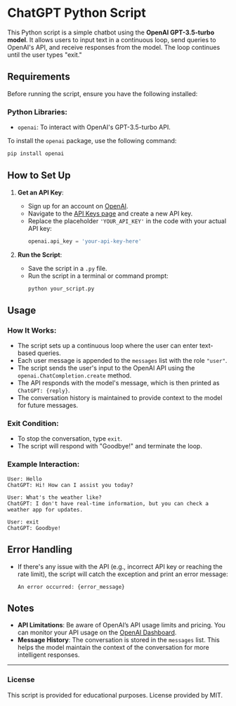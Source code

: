 # ChatGPT Python Script

This Python script is a simple chatbot using the **OpenAI GPT-3.5-turbo model**. It allows users to input text in a continuous loop, send queries to OpenAI's API, and receive responses from the model. The loop continues until the user types "exit."

## Requirements

Before running the script, ensure you have the following installed:

### Python Libraries:
- `openai`: To interact with OpenAI's GPT-3.5-turbo API.

To install the `openai` package, use the following command:

```bash
pip install openai
```

## How to Set Up

1. **Get an API Key**:
   - Sign up for an account on [OpenAI](https://platform.openai.com/).
   - Navigate to the [API Keys page](https://platform.openai.com/account/api-keys) and create a new API key.
   - Replace the placeholder `'YOUR_API_KEY'` in the code with your actual API key:
     ```python
     openai.api_key = 'your-api-key-here'
     ```

2. **Run the Script**:
   - Save the script in a `.py` file.
   - Run the script in a terminal or command prompt:
     ```bash
     python your_script.py
     ```

## Usage

### How It Works:
- The script sets up a continuous loop where the user can enter text-based queries.
- Each user message is appended to the `messages` list with the role `"user"`.
- The script sends the user's input to the OpenAI API using the `openai.ChatCompletion.create` method.
- The API responds with the model's message, which is then printed as `ChatGPT: {reply}`.
- The conversation history is maintained to provide context to the model for future messages.

### Exit Condition:
- To stop the conversation, type `exit`.
- The script will respond with "Goodbye!" and terminate the loop.

### Example Interaction:
```
User: Hello
ChatGPT: Hi! How can I assist you today?

User: What's the weather like?
ChatGPT: I don't have real-time information, but you can check a weather app for updates.

User: exit
ChatGPT: Goodbye!
```

## Error Handling

- If there's any issue with the API (e.g., incorrect API key or reaching the rate limit), the script will catch the exception and print an error message:
  ```
  An error occurred: {error_message}
  ```

## Notes

- **API Limitations**: Be aware of OpenAI’s API usage limits and pricing. You can monitor your API usage on the [OpenAI Dashboard](https://platform.openai.com/account/usage).
- **Message History**: The conversation is stored in the `messages` list. This helps the model maintain the context of the conversation for more intelligent responses.

---

### License

This script is provided for educational purposes. License provided by MIT.
